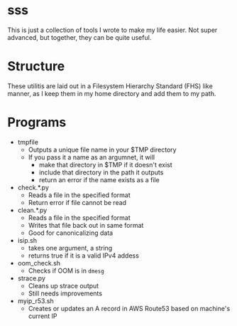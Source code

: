 # sss

This is just a collection of tools I wrote to make my life easier. 
Not super advanced, but together, they can be quite useful.


# Structure
These utilitis are laid out in a Filesystem Hierarchy Standard (FHS) like manner, as I keep them in my home directory and add them to my path.

# Programs

- tmpfile
  - Outputs a unique file name in your $TMP directory
  - If you pass it a name as an argumnet, it will 
    - make that directory in $TMP if it doesn't exist
    - include that directory in the path it outputs
    - return an error if the name exists as a file
- check.*.py
  - Reads a file in the specified format
  - Return error if file cannot be read
- clean.*.py
  - Reads a file in the specified format
  - Writes that file back out in same format
  - Good for canonicalizing data
- isip.sh
  - takes one argument, a string
  - returns true if it is a valid IPv4 addess
- oom_check.sh
  - Checks if OOM is in `dmesg`
- strace.py
  - Cleans up strace output
  - Still needs improvements
- myip_r53.sh
  - Creates or updates an A record in AWS Route53 based on machine's current IP
